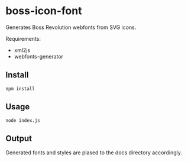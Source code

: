 # boss-icon-font

Generates Boss Revolution webfonts from SVG icons.

Requirements:

* xml2js
* webfonts-generator

## Install

```
npm install
```

## Usage

```
node index.js
```

## Output
Generated fonts and styles are plased to the docs directory accordingly.